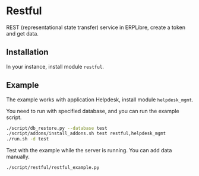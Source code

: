# Restful

REST (representational state transfer) service in ERPLibre, create a token and get data.

## Installation

In your instance, install module `restful`.

## Example

The example works with application Helpdesk, install module `helpdesk_mgmt`.

You need to run with specified database, and you can run the example script.

```bash
./script/db_restore.py --database test
./script/addons/install_addons.sh test restful,helpdesk_mgmt
./run.sh -d test
```

Test with the example while the server is running. You can add data manually.

```bash
./script/restful/restful_example.py
```
